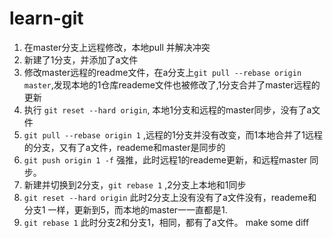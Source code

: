 # learn-git
1. 在master分支上远程修改，本地pull 并解决冲突
2. 新建了1分支，并添加了a文件
3. 修改master远程的readme文件，在a分支上```git pull --rebase origin master```,发现本地的1仓库reademe文件也被修改了,1分支合并了master远程的更新
4. 执行 ```git reset --hard origin```, 本地1分支和远程的master同步，没有了a文件
5. ```git pull --rebase origin 1``` ,远程的1分支并没有改变，而1本地合并了1远程的分支，又有了a文件，reademe和master是同步的
6. ```git push origin 1 -f``` 强推，此时远程1的reademe更新，和远程master 同步。
7. 新建并切换到2分支，```git rebase 1``` ,2分支上本地和1同步
8. ```git reset --hard origin``` 此时2分支上没有没有了a文件没有，reademe和分支1 一样，更新到5，而本地的master一一直都是1.
9. ```git rebase 1``` 此时分支2和分支1，相同，都有了a文件。
make some diff
